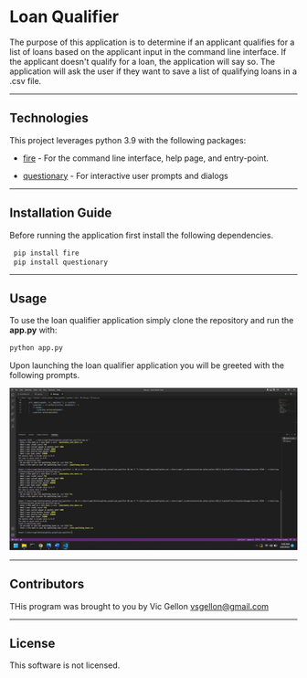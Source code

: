 # Loan Qualifier

The purpose of this application is to determine if an applicant qualifies for a list of loans based on the applicant input in the command line interface. If the applicant doesn't qualify for a loan, the application will say so. The application will ask the user if they want to save a list of qualifying loans in a .csv file.

---

## Technologies

This project leverages python 3.9 with the following packages:

* [fire](https://github.com/google/python-fire) - For the command line interface, help page, and entry-point.

* [questionary](https://github.com/tmbo/questionary) - For interactive user prompts and dialogs

---

## Installation Guide

Before running the application first install the following dependencies.

```
 pip install fire
 pip install questionary
```
---


## Usage


To use the loan qualifier application simply clone the repository and run the **app.py** with:

```python
python app.py
```

Upon launching the loan qualifier application you will be greeted with the following prompts.

![execute application](./img1.png)

---

## Contributors

THis program was brought to you by Vic Gellon vsgellon@gmail.com

---

## License

This software is not licensed. 
